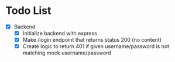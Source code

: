 # Todo List

- [x] Backend
  - [x] Initialize backend with express
  - [x] Make /login endpoint that returns status 200 (no content)
  - [x] Create logic to return 401 if given username/password is not matching mock username/password
